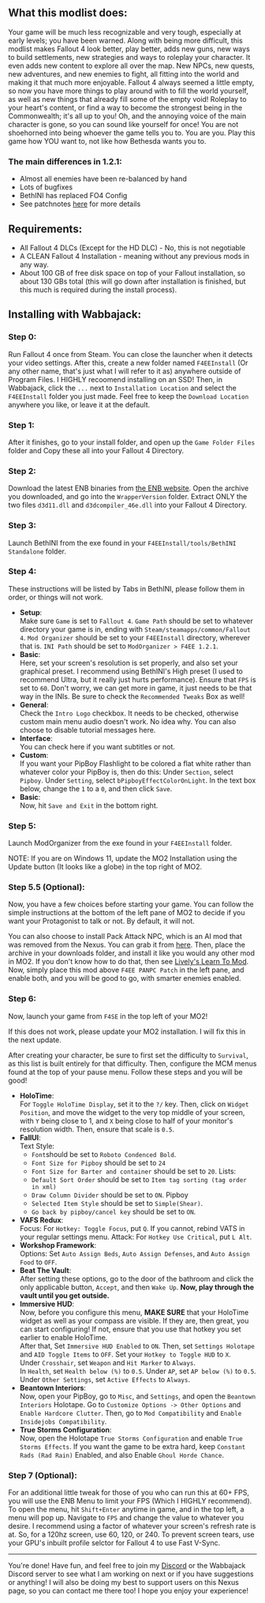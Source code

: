 ## What this modlist does:

Your game will be much less recognizable and very tough, especially at early levels; you have been warned. Along with being more difficult, this modlist makes Fallout 4 look better, play better, adds new guns, new ways to build settlements, new strategies and ways to roleplay your character. It even adds new content to explore all over the map. New NPCs, new quests, new adventures, and new enemies to fight, all fitting into the world and making it that much more enjoyable. Fallout 4 always seemed a little empty, so now you have more things to play around with to fill the world yourself, as well as new things that already fill some of the empty void! Roleplay to your heart's content, or find a way to become the strongest being in the Commonwealth; it's all up to you! Oh, and the annoying voice of the main character is gone, so you can sound like yourself for once! You are not shoehorned into being whoever the game tells you to. You are you. Play this game how YOU want to, not like how Bethesda wants you to.

### The main differences in 1.2.1:

* Almost all enemies have been re-balanced by hand
* Lots of bugfixes
* BethINI has replaced FO4 Config
* See patchnotes [here](https://github.com/AUGSpeed/F4EE-Patch-Notes) for more details

## Requirements:

* All Fallout 4 DLCs (Except for the HD DLC) - No, this is not negotiable
* A CLEAN Fallout 4 Installation - meaning without any previous mods in any way.
* About 100 GB of free disk space on top of your Fallout installation, so about 130 GBs total (this will go down after installation is finished, but this much is required during the install process).

## Installing with Wabbajack:

### Step 0:

Run Fallout 4 once from Steam. You can close the launcher when it detects your video settings. After this, create a new folder named `F4EEInstall` (Or any other name, that's just what I will refer to it as) anywhere outside of Program Files. I HIGHLY recoomend installing on an SSD! Then, in Wabbajack, click the `...` next to `Installation Location` and select the `F4EEInstall` folder you just made. Feel free to keep the `Download Location` anywhere you like, or leave it at the default.

### Step 1:

After it finishes, go to your install folder, and open up the `Game Folder Files` folder and Copy these all into your Fallout 4 Directory.

### Step 2:

Download the latest ENB binaries from [the ENB website](http://enbdev.com/download_mod_fallout4.htm). Open the archive you downloaded, and go into the `WrapperVersion` folder. Extract ONLY the two files `d3d11.dll` and `d3dcompiler_46e.dll` into your Fallout 4 Directory.

### Step 3:

Launch BethINI from the exe found in your `F4EEInstall/tools/BethINI Standalone` folder.

### Step 4:

These instructions will be listed by Tabs in BethINI, please follow them in order, or things will not work.

* **Setup**:   
Make sure `Game` is set to `Fallout 4`.
`Game Path` should be set to whatever directory your game is in, ending with `Steam/steamapps/common/Fallout 4`.
`Mod Organizer` should be set to your `F4EEInstall` directory, wherever that is.
`INI Path` should be set to `ModOrganizer > F4EE 1.2.1`.
* **Basic**:  
Here, set your screen's resolution is set properly, and also set your graphical preset. I recommend using BethINI's High preset (I used to recommend Ultra, but it really just hurts performance).
Ensure that `FPS` is set to `60`. Don't worry, we can get more in game, it just needs to be that way in the INIs.
Be sure to check the `Recommended Tweaks` Box as well!
* **General**:  
Check the `Intro Logo` checkbox. It needs to be checked, otherwise custom main menu audio doesn't work. No idea why.
You can also choose to disable tutorial messages here.
* **Interface**:  
You can check here if you want subtitles or not.
* **Custom**:  
If you want your PipBoy Flashlight to be colored a flat white rather than whatever color your PipBoy is, then do this:
Under `Section`, select `Pipboy`.
Under `Setting`, select `bPipboyEffectColorOnLight`.
In the text box below, change the `1` to a `0`, and then click `Save`.
* **Basic**:  
Now, hit `Save and Exit` in the bottom right.

### Step 5:

Launch ModOrganizer from the exe found in your `F4EEInstall` folder.

NOTE: If you are on Windows 11, update the MO2 Installation using the Update button (It looks like a globe) in the top right of MO2.

### Step 5.5 (Optional):

Now, you have a few choices before starting your game. You can follow the simple instructions at the bottom of the left pane of MO2 to decide if you want your Protagonist to talk or not. By default, it will not.

You can also choose to install Pack Attack NPC, which is an AI mod that was removed from the Nexus. You can grab it from [here](http://forums.greslingames.com/viewtopic.php?f=4&t=143). Then, place the archive in your downloads folder, and install it like you would any other mod in MO2. If you don't know how to do that, then see [Lively's Learn To Mod](https://github.com/LivelyDismay/Learn-To-Mod/tree/main/lessons). Now, simply place this mod above `F4EE PANPC Patch` in the left pane, and enable both, and you will be good to go, with smarter enemies enabled.

### Step 6:

Now, launch your game from `F4SE` in the top left of your MO2! 

If this does not work, please update your MO2 installation. I will fix this in the next update.

After creating your character, be sure to first set the difficulty to `Survival`, as this list is built entirely for that difficulty. Then, configure the MCM menus found at the top of your pause menu. Follow these steps and you will be good!

* **HoloTime**:   
For `Toggle HoloTime Display`, set it to the `?/` key. Then, click on `Widget Position`, and move the widget to the very top middle of your screen, with `Y` being close to 1, and `X` being close to half of your monitor's resolution width. Then, ensure that scale is `0.5`.
* **FallUI**:   
Text Style: 
  - `Font`should be set to `Roboto Condenced Bold`.
  - `Font Size for Pipboy` should be set to `24`
  - `Font Size for Barter and container` should be set to `20`.
Lists:
  - `Default Sort Order` should be set to `Item tag sorting (tag order in xml)`
  - `Draw Column Divider` should be set to `ON`.
Pipboy
  - `Selected Item Style` should be set to `Simple(Shear)`.
  - `Go back by pipboy/cancel key` should be set to `ON`.
* **VAFS Redux**:  
Focus: For `Hotkey: Toggle Focus`, put `Q`. If you cannot, rebind VATS in your regular settings menu.
Attack: For `Hotkey Use Critical`, put `L Alt`.
* **Workshop Framework**:  
Options: Set `Auto Assign Beds`, `Auto Assign Defenses`, and `Auto Assign Food` to `OFF`.
* **Beat The Vault**:  
After setting these options, go to the door of the bathroom and click the only applicable button, `Accept`, and then `Wake Up`. 
**Now, play through the vault until you get outside.**
* **Immersive HUD**:  
Now, before you configure this menu, **MAKE SURE** that your HoloTime widget as well as your compass are visible. If they are, then great, you can start configuring! If not, ensure that you use that hotkey you set earlier to enable HoloTime.   
After that, Set `Immersive HUD Enabled` to `ON`. 
Then, set `Settings Holotape` and `AID Toggle Items` to `OFF`. 
Set your `Hotkey to Toggle HUD` to `X`.   
Under `Crosshair`, set `Weapon` and `Hit Marker` to `Always`.   
In `Health`, set `Health below (%)` to `0.5`. 
Under `AP`, set `AP below (%)` to `0.5`.   
Under `Other Settings`, set `Active Effects` to `Always`.
* **Beantown Interiors**:  
Now, open your PipBoy, go to `Misc`, and `Settings`, and open the `Beantown Interiors` Holotape. Go to `Customize Options -> Other Options` and `Enable Hardcore Clutter`. Then, go to `Mod Compatibility` and `Enable Insidejobs Compatibility`.
* **True Storms Configuration**:  
Now, open the Holotape `True Storms Configuration` and enable `True Storms Effects`. If you want the game to be extra hard, keep `Constant Rads (Rad Rain)` Enabled, and also Enable `Ghoul Horde Chance`.

### Step 7 (Optional):

For an additional little tweak for those of you who can run this at 60+ FPS, you will use the ENB Menu to limit your FPS (Which I HIGHLY recommend). 
To open the menu, hit `Shift+Enter` anytime in game, and in the top left, a menu will pop up. 
Navigate to `FPS` and change the value to whatever you desire. 
I recommend using a factor of whatever your screen's refresh rate is at. So, for a 120hz screen, use 60, 120, or 240. 
To prevent screen tears, use your GPU's inbuilt profile selctor for Fallout 4 to use Fast V-Sync.

---

You're done! Have fun, and feel free to join my [Discord](https://discord.gg/g4r3pcP) or the Wabbajack Discord server to see what I am working on next or if you have suggestions or anything! I will also be doing my best to support users on this Nexus page, so you can contact me there too! I hope you enjoy your experience!
